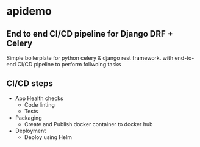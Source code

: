# apidemo

## End to end CI/CD pipeline for Django DRF + Celery

Simple boilerplate for python celery & django rest framework. with end-to-end CI/CD pipeline to perform follwoing tasks 

## CI/CD steps

* App Health checks 
  * Code linting
  * Tests
* Packaging
  * Create and Publish docker container to docker hub
* Deployment
  * Deploy using Helm 

